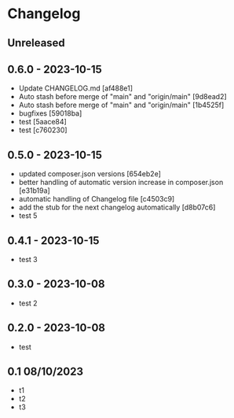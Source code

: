 # Changelog

## Unreleased

<!-- automatic release commit placeholder == DO NOT REMOVE == -->

## 0.6.0 - 2023-10-15

- Update CHANGELOG.md [af488e1]
- Auto stash before merge of "main" and "origin/main" [9d8ead2]
- Auto stash before merge of "main" and "origin/main" [1b4525f]
- bugfixes [59018ba]
- test [5aace84]
- test [c760230]

## 0.5.0 - 2023-10-15

- updated composer.json versions [654eb2e]
- better handling of automatic version increase in composer.json [e31b19a]
- automatic handling of Changelog file [c4503c9]
- add the stub for the next changelog automatically [d8b07c6]
- test 5

## 0.4.1 - 2023-10-15

- test 3

## 0.3.0 - 2023-10-08

- test 2

## 0.2.0 - 2023-10-08

- test

## 0.1  08/10/2023

- t1
- t2
- t3
